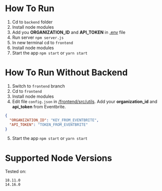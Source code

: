 # How To Run

1. Cd to `backend` folder
2. Install node modules
3. Add you **ORGANIZATION_ID** and **API_TOKEN** in [.env](https://github.com/fullyslick/Event-App/blob/master/backend/.env) file
4. Run server `npm server.js`
5. In new terminal cd to `frontend`
6. Install node modules
7. Start the app `npm start` or `yarn start`

# How To Run Without Backend

1. Switch to `frontend` branch
2. Cd to `frontend`
3. Install node modules
4. Edit file `config.json` in [/frontend/src/utils](https://github.com/fullyslick/Event-App/blob/frontend/frontend/src/utils/config.json).
   Add your **organization_id** and **api_token** from Eventbrite.

```json
{
  "ORGANIZATION_ID": "KEY_FROM_EVENTBRITE",
  "API_TOKEN": "TOKEN_FROM_EVENTBRITE"
}
```

5. Start the app `npm start` or `yarn start`

# Supported Node Versions

Tested on:

```
18.11.0
14.16.0
```
